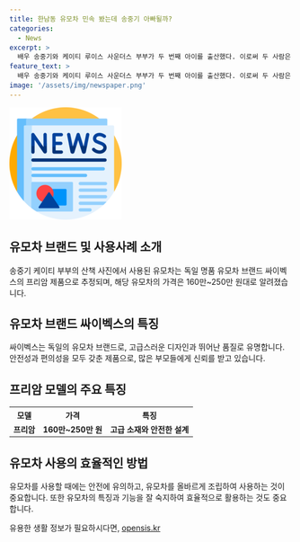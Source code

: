 ```yaml
---
title: 한남동 유모차 민속 봤는데 송중기 아빠될까?
categories:
  - News
excerpt: >
  배우 송중기와 케이티 루이스 사운더스 부부가 두 번째 아이를 출산했다. 이로써 두 사람은 첫째 출산 후 1년만에 둘째를 맞이했다. 송중기는 아내의 고향 로마에서 둘째 아이를 만났다고 전하며 육아에 전념하고 있는 사실이 알려졌다. 최근에는 송중기가 유모차를 끌며 산책하는 사진이 화제가 되었는데, 해당 유모차는 독일 명품 브랜드의 제품으로 알려져 가격은 160만~250만 원대로 추정된다. 송중기는 현재 영화 보고타의 개봉과 넷플릭스 드라마 로맨틱 어나니머스에 특별 출연할 예정이다.
feature_text: >
  배우 송중기와 케이티 루이스 사운더스 부부가 두 번째 아이를 출산했다. 이로써 두 사람은 첫째 출산 후 1년만에 둘째를 맞이했다. 송중기는 아내의 고향 로마에서 둘째 아이를 만났다고 전하며 육아에 전념하고 있는 사실이 알려졌다. 최근에는 송중기가 유모차를 끌며 산책하는 사진이 화제가 되었는데, 해당 유모차는 독일 명품 브랜드의 제품으로 알려져 가격은 160만~250만 원대로 추정된다. 송중기는 현재 영화 보고타의 개봉과 넷플릭스 드라마 로맨틱 어나니머스에 특별 출연할 예정이다.
image: '/assets/img/newspaper.png'
---
```


<p><img src="/assets/img/newspaper.png" alt="kimp 속보" /></p>

<h2 data-ke-size="size26">유모차 브랜드 및 사용사례 소개</h2>

<p data-ke-size="size16">송중기 케이티 부부의 산책 사진에서 사용된 유모차는 독일 명품 유모차 브랜드 싸이벡스의 프리암 제품으로 추정되며, 해당 유모차의 가격은 160만~250만 원대로 알려졌습니다.</p>

<h2 data-ke-size="size26">유모차 브랜드 싸이벡스의 특징</h2>

<p data-ke-size="size16">싸이벡스는 독일의 유모차 브랜드로, 고급스러운 디자인과 뛰어난 품질로 유명합니다. 안전성과 편의성을 모두 갖춘 제품으로, 많은 부모들에게 신뢰를 받고 있습니다.</p>

<h2 data-ke-size="size26">프리암 모델의 주요 특징</h2>

<table>
  <tr>
    <th><b>모델</b></th>
    <th><b>가격</b></th>
    <th><b>특징</b></th>
  </tr>
  <tr>
    <td style="text-align: center; height: 17px;"><b>프리암</b></td>
    <td style="text-align: center; height: 17px;"><b>160만~250만 원</b></td>
    <td style="text-align: center; height: 17px;"><b>고급 소재와 안전한 설계</b></td>
  </tr>
</table>

<h2 data-ke-size="size26">유모차 사용의 효율적인 방법</h2>

<p data-ke-size="size16">유모차를 사용할 때에는 안전에 유의하고, 유모차를 올바르게 조립하여 사용하는 것이 중요합니다. 또한 유모차의 특징과 기능을 잘 숙지하여 효율적으로 활용하는 것도 중요합니다.</p>
유용한 생활 정보가 필요하시다면, <a href="https://opensis.kr" rel="dofollow">opensis.kr</a>


